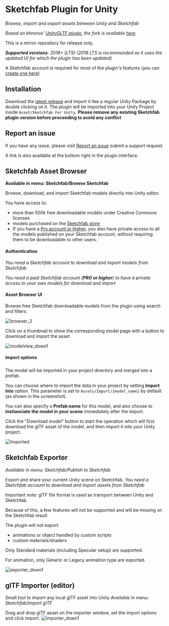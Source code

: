 # Sketchfab Plugin for Unity

*Browse, import and export assets between Unity and Sketchfab*

*Based on khronos' [UnityGLTF plugin](https://github.com/KhronosGroup/UnityGLTF), the fork is available [here](https://github.com/sketchfab/UnityGLTF)*

This is a mirror repository for release only.

***Supported versions**: 2018+ (LTS) (2019 LTS is recommended as it uses the updated UI for which the plugin has been updated)*

A Sketchfab account is required for most of the plugin's features (you can [create one here](https://sketchfab.com/signup))


## Installation

Download the [latest release](https://github.com/sketchfab/unity-plugin/releases/latest) and import it like a regular Unity Package by double clicking on it. The plugin will be imported into your Unity Project inside `Asset/Sketchfab For Unity`.
**Please remove any existing Sketchfab plugin version before proceeding to avoid any conflict**

## Report an issue
If you have any issue, please visit [Report an issue](https://help.sketchfab.com/hc/en-us/requests/new?type=exporters&subject=Unity+Exporter) submit a support request.

A link is also available at the bottom right in the plugin interface.

## Sketchfab Asset Browser

**Available in menu: Sketchfab/Browse Sketchfab**

Browse, download, and import Sketchfab models directly into Unity editor.

You have access to:
 * more than 500k free downloadable models under Creative Commons licenses
 * models purchased on the [Sketchfab store](https://sketchfab.com/store/3d-models)
 * If you have a [Pro account or higher](https://sketchfab.com/plans), you also have private access to all the models published on your Sketchfab account, without requiring them to be downloadable to other users.

#### Authentication

*You need a Sketchfab account to download and import models from Sketchfab*

*You need a paid Sketchfab account (**PRO or higher**) to have a private access to your own models for download and import*

#### Asset Browser UI

Browse free Sketchfab downloadable models from the plugin using search and filters.

![browser_2](https://user-images.githubusercontent.com/4066133/102769855-8240e580-4383-11eb-84f9-8914c6a52abc.jpg)

Click on a thumbnail to show the corresponding model page with a button to download and import the asset

![modelview_down1](https://user-images.githubusercontent.com/4066133/102770065-cd5af880-4383-11eb-864c-2d39b51a3e4d.jpg)

##### Import options

The model will be imported in your project directory and merged into a prefab.

You can choose where to import the data in your project by setting **Import into** option. This parameter is set to `Assets/Import/{model_name}` by default (as shown in the screenshot).

You can also specify a **Prefab name** for this model, and also choose to **instianciate the model in your scene** immediately after the import.

Click the "Download model" button to start the operation which will first download the glTF asset of the model, and then import it into your Unity project.

![Imported](https://user-images.githubusercontent.com/4066133/102769900-9389f200-4383-11eb-905a-97be3be4a327.JPG)

## Sketchfab Exporter

*Available in menu: Sketchfab/Publish to Sketchfab*

Export and share your current Unity scene on Sketchfab.
*You need a Sketchfab account to download and import assets from Sketchfab*

Important note: glTF file format is used as transport between Unity and Sketchfab.

Because of this, a few features will not be supported and will be missing on the Sketchfab result.

The plugin will not export:
* animations or object handled by custom scripts
* custom materials/shaders

Only Standard materials (including Specular setup) are supported.

For animation, only Generic or Legacy animation type are exported.

![exporter_down1](https://user-images.githubusercontent.com/4066133/102770372-570ac600-4384-11eb-886c-e8caa79cc16b.JPG)

## glTF Importer (editor)

Small tool to import any local glTF asset into Unity
*Available in menu: Sketchfab/Import glTF*

Drag and drop glTF asset on the importer window, set the import options and click import.
![importer_down1](https://user-images.githubusercontent.com/4066133/102770731-e9ab6500-4384-11eb-91d2-84f7659e3234.JPG)
